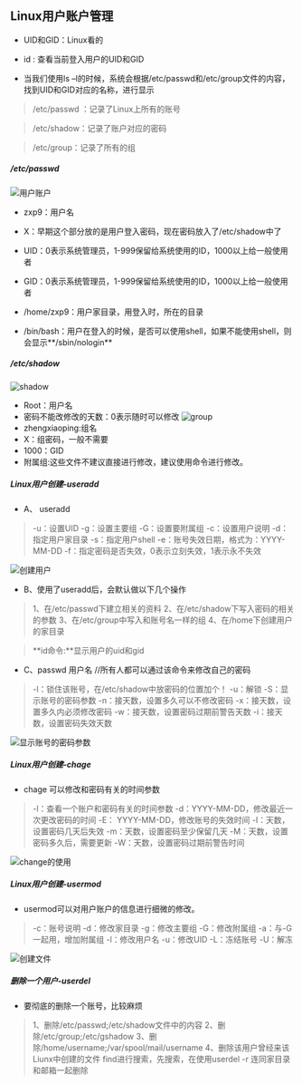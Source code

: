 ## Linux用户账户管理
- UID和GID：Linux看的
- id : 查看当前登入用户的UID和GID

- 当我们使用ls –l的时候，系统会根据/etc/passwd和/etc/group文件的内容，找到UID和GID对应的名称，进行显示

> /etc/passwd ：记录了Linux上所有的账号

> /etc/shadow：记录了账户对应的密码

> /etc/group：记录了所有的组

##### /etc/passwd
![用户账户](https://upload-images.jianshu.io/upload_images/7563229-5321c5e1d251a166.png?imageMogr2/auto-orient/strip%7CimageView2/2/w/1240)
- zxp9：用户名

- X：早期这个部分放的是用户登入密码，现在密码放入了/etc/shadow中了

- UID：0表示系统管理员，1-999保留给系统使用的ID，1000以上给一般使用者

- GID：0表示系统管理员，1-999保留给系统使用的ID，1000以上给一般使用者
- /home/zxp9：用户家目录，用登入时，所在的目录

- /bin/bash：用户在登入的时候，是否可以使用shell，如果不能使用shell，则会显示**/sbin/nologin**
##### /etc/shadow
![shadow](https://upload-images.jianshu.io/upload_images/7563229-1e7d6ccd18c6ddd0.png?imageMogr2/auto-orient/strip%7CimageView2/2/w/1240)

- Root：用户名
- 密码不能改修改的天数：0表示随时可以修改
![group](https://upload-images.jianshu.io/upload_images/7563229-ea79550e0bf30b96.png?imageMogr2/auto-orient/strip%7CimageView2/2/w/1240)
- zhengxiaoping:组名
- X：组密码，一般不需要
- 1000：GID
- 附属组:这些文件不建议直接进行修改，建议使用命令进行修改。
##### Linux用户创建-useradd
- A、 useradd
> -u：设置UID
-g：设置主要组
-G：设置要附属组
-c：设置用户说明
-d：指定用户家目录
-s：指定用户shell
-e：账号失效日期，格式为：YYYY-MM-DD
-f：指定密码是否失效，0表示立刻失效，1表示永不失效

![创建用户](https://upload-images.jianshu.io/upload_images/7563229-3ca8d926b7993515.png?imageMogr2/auto-orient/strip%7CimageView2/2/w/1240)
- B、使用了useradd后，会默认做以下几个操作
>1、在/etc/passwd下建立相关的资料
2、在/etc/shadow下写入密码的相关的参数
3、在/etc/group中写入和账号名一样的组
4、在/home下创建用户的家目录

>**id命令:**显示用户的uid和gid

- C、passwd 用户名 //所有人都可以通过该命令来修改自己的密码
>-l：锁住该账号，在/etc/shadow中放密码的位置加个！
-u：解锁
-S：显示账号的密码参数
-n：接天数，设置多久可以不修改密码
-x：接天数，设置多久内必须修改密码
-w：接天数，设置密码过期前警告天数
-i：接天数，设置密码失效天数

![显示账号的密码参数
](https://upload-images.jianshu.io/upload_images/7563229-40d3e8f2d955d973.png?imageMogr2/auto-orient/strip%7CimageView2/2/w/1240)

##### Linux用户创建-chage
- chage 可以修改和密码有关的时间参数
>-l：查看一个账户和密码有关的时间参数
-d：YYYY-MM-DD，修改最近一次更改密码的时间
-E： YYYY-MM-DD，修改账号的失效时间
-I：天数，设置密码几天后失效
-m：天数，设置密码至少保留几天
-M：天数，设置密码多久后，需要更新
-W：天数，设置密码过期前警告时间

![change的使用](https://upload-images.jianshu.io/upload_images/7563229-24234e478bfefaac.png?imageMogr2/auto-orient/strip%7CimageView2/2/w/1240)

##### Linux用户创建-usermod
- usermod可以对用户账户的信息进行细微的修改。
> -c：账号说明
-d：修改家目录
-g：修改主要组
-G：修改附属组
-a：与-G一起用，增加附属组
-l：修改用户名
-u：修改UID
-L：冻结账号
-U：解冻

![创建文件](https://upload-images.jianshu.io/upload_images/7563229-02bc3864c323c26b.png?imageMogr2/auto-orient/strip%7CimageView2/2/w/1240)
##### 删除一个用户-userdel
- 要彻底的删除一个账号，比较麻烦
> 1、删除/etc/passwd;/etc/shadow文件中的内容
2、删除/etc/group;/etc/gshadow
3、删除/home/username;/var/spool/mail/username
4、删除该用户曾经来该Liunx中创建的文件
	find进行搜索，先搜索，在使用userdel
-r   连同家目录和邮箱一起删除


